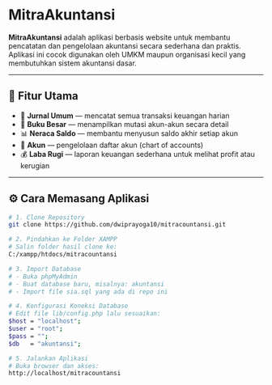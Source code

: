 # MitraAkuntansi

**MitraAkuntansi** adalah aplikasi berbasis website untuk membantu pencatatan dan pengelolaan akuntansi secara sederhana dan praktis.  
Aplikasi ini cocok digunakan oleh UMKM maupun organisasi kecil yang membutuhkan sistem akuntansi dasar.

---

## 📌 Fitur Utama
- 📒 **Jurnal Umum** — mencatat semua transaksi keuangan harian  
- 📘 **Buku Besar** — menampilkan mutasi akun-akun secara detail  
- 📊 **Neraca Saldo** — membantu menyusun saldo akhir setiap akun  
- 🧾 **Akun** — pengelolaan daftar akun (chart of accounts)  
- 💰 **Laba Rugi** — laporan keuangan sederhana untuk melihat profit atau kerugian  

---

## ⚙️ Cara Memasang Aplikasi

```bash
# 1. Clone Repository
git clone https://github.com/dwiprayoga10/mitracountansi.git

# 2. Pindahkan ke Folder XAMPP
# Salin folder hasil clone ke:
C:/xampp/htdocs/mitracountansi

# 3. Import Database
# - Buka phpMyAdmin
# - Buat database baru, misalnya: akuntansi
# - Import file sia.sql yang ada di repo ini

# 4. Konfigurasi Koneksi Database
# Edit file lib/config.php lalu sesuaikan:
$host = "localhost";
$user = "root";
$pass = "";
$db   = "akuntansi";

# 5. Jalankan Aplikasi
# Buka browser dan akses:
http://localhost/mitracountansi

